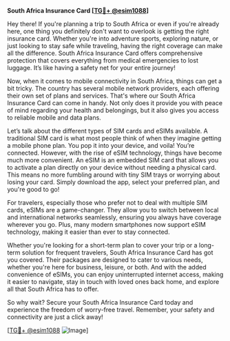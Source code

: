 **South Africa Insurance Card [[TG💪+ @esim1088](https://t.me/s/esim1088)]**

Hey there! If you're planning a trip to South Africa or even if you're already here, one thing you definitely don't want to overlook is getting the right insurance card. Whether you're into adventure sports, exploring nature, or just looking to stay safe while traveling, having the right coverage can make all the difference. South Africa Insurance Card offers comprehensive protection that covers everything from medical emergencies to lost luggage. It’s like having a safety net for your entire journey!

Now, when it comes to mobile connectivity in South Africa, things can get a bit tricky. The country has several mobile network providers, each offering their own set of plans and services. That's where our South Africa Insurance Card can come in handy. Not only does it provide you with peace of mind regarding your health and belongings, but it also gives you access to reliable mobile and data plans. 

Let’s talk about the different types of SIM cards and eSIMs available. A traditional SIM card is what most people think of when they imagine getting a mobile phone plan. You pop it into your device, and voila! You’re connected. However, with the rise of eSIM technology, things have become much more convenient. An eSIM is an embedded SIM card that allows you to activate a plan directly on your device without needing a physical card. This means no more fumbling around with tiny SIM trays or worrying about losing your card. Simply download the app, select your preferred plan, and you're good to go!

For travelers, especially those who prefer not to deal with multiple SIM cards, eSIMs are a game-changer. They allow you to switch between local and international networks seamlessly, ensuring you always have coverage wherever you go. Plus, many modern smartphones now support eSIM technology, making it easier than ever to stay connected.

Whether you're looking for a short-term plan to cover your trip or a long-term solution for frequent travelers, South Africa Insurance Card has got you covered. Their packages are designed to cater to various needs, whether you're here for business, leisure, or both. And with the added convenience of eSIMs, you can enjoy uninterrupted internet access, making it easier to navigate, stay in touch with loved ones back home, and explore all that South Africa has to offer.

So why wait? Secure your South Africa Insurance Card today and experience the freedom of worry-free travel. Remember, your safety and connectivity are just a click away! 

[[TG💪+ @esim1088](https://t.me/s/esim1088) ![Image](https://i.postimg.cc/Y0z9fWf4/image.png)]